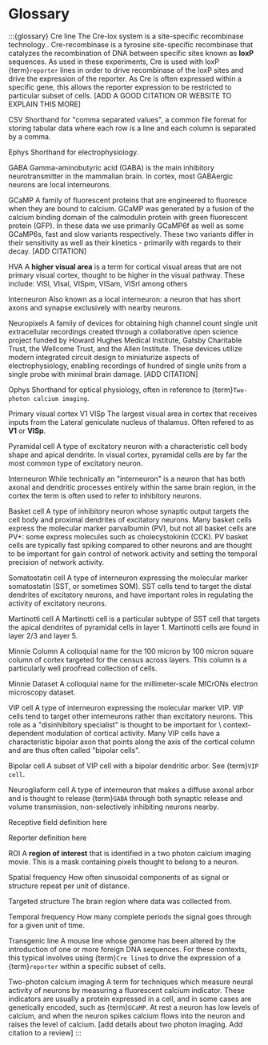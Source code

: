 # Glossary

:::{glossary}
Cre line
  The Cre-lox system is a site-specific recombinase technology.. Cre-recombinase
  is a tyrosine site-specific recombinase that catalyzes the recombination of
  DNA between specific sites known as <b>loxP</b> sequences. As used in these
  experiments, Cre is used with loxP {term}`reporter` lines in order to drive
  recombinase of the loxP sites and drive the expression of the reporter. As Cre
  is often expressed within a specific gene, this allows the reporter expression
  to be restricted to particular subset of cells. [ADD A GOOD CITATION OR
  WEBSITE TO EXPLAIN THIS MORE]

CSV
  Shorthand for "comma separated values", a common file format for storing
  tabular data where each row is a line and each column is separated by a comma.

Ephys
  Shorthand for electrophysiology.

GABA
  Gamma-aminobutyric acid (GABA) is the main inhibitory neurotransmitter in the
  mammalian brain. In cortex, most GABAergic neurons are local interneurons.

GCaMP
  A family of fluorescent proteins that are engineered to fluoresce when they
  are bound to calcium. GCaMP was generated by a fusion of the calcium binding
  domain of the calmodulin protein with green fluorescent protein (GFP). In
  these data we use primarily GCaMP6f as well as some GCaMP6s, fast and slow
  variants respectively. These two variants differ in their sensitivity as well
  as their kinetics - primarily with regards to their decay. [ADD CITATION]

HVA
  A <b>higher visual area</b> is a term for cortical visual areas that are not
  primary visual cortex, thought to be higher in the visual pathway. These
  include: VISl, VIsal, VISpm, VISam, VISrl among others

Interneuron
  Also known as a local interneuron: a neuron that has short axons and synapse
  exclusively with nearby neurons.

Neuropixels
  A family of devices for obtaining high channel count single unit extracellular
  recordings created through a collaborative open science project funded by
  Howard Hughes Medical Institute, Gatsby Charitable Trust, the Wellcome Trust,
  and the Allen Institute. These devices utilize modern integrated circuit
  design to miniaturize aspects of electrophysiology, enabling recordings of
  hundred of single units from a single probe with minimal brain damage. [ADD
  CITATION]

Ophys
  Shorthand for optical physiology, often in reference to {term}`Two-photon calcium imaging`.


Primary visual cortex
V1
VISp
  The largest visual area in cortex that receives inputs from the Lateral
  geniculate nucleus of thalamus. Often refered to as <b>V1</b> or <b>VISp</b>.

Pyramidal cell
  A type of excitatory neuron with a characteristic cell body shape and apical
  dendrite. In visual cortex, pyramidal cells are by far the most common type of
  excitatory neuron.

Interneuron
  While technically an "interneuron" is a neuron that has both axonal and
  dendritic processes entirely within the same brain region, in the cortex the
  term is often used to refer to inhibitory neurons.

Basket cell
  A type of inhibitory neuron whose synaptic output targets the cell body and
  proximal dendrites of excitatory neurons. Many basket cells express the
  molecular marker parvalbumin (PV), but not all basket cells are PV+: some
  express molecules such as cholecystokinin (CCK). PV basket cells are typically
  fast spiking compared to other neurons and are thought to be important for
  gain control of network activity and setting the temporal precision of network
  activity.

Somatostatin cell
  A type of interneuron expressing the molecular marker somatostatin (SST, or
  sometimes SOM). SST cells tend to target the distal dendrites of excitatory
  neurons, and have important roles in regulating the activity of excitatory
  neurons.

Martinotti cell
  A Martinotti cell is a particular subtype of SST cell that targets the apical
  dendrites of pyramidal cells in layer 1. Martinotti cells are found in layer
  2/3 and layer 5.

Minnie Column
  A colloquial name for the 100 micron by 100 micron square column of cortex
  targeted for the census across layers. This column is a particularly well
  proofread collection of cells.

Minnie Dataset
  A colloquial name for the millimeter-scale MICrONs electron microscopy dataset.

VIP cell
  A type of interneuron expressing the molecular marker VIP. VIP cells tend to
  target other interneurons rather than excitatory neurons. This role as a
  "disinhibitory specialist" is thought to be important for \ context-dependent
  modulation of cortical activity. Many VIP cells have a characteristic bipolar
  axon that points along the axis of the cortical column and are thus often
  called "bipolar cells".

Bipolar cell
  A subset of VIP cell with a bipolar dendritic arbor. See {term}`VIP cell`.

Neurogliaform cell
  A type of interneuron that makes a diffuse axonal arbor and is thought to release {term}`GABA` through both synaptic release and volume transmission, non-selectively inhibiting neurons nearby.

Receptive field
  definition here

Reporter
  definition here

ROI
  A <b>region of interest</b> that is identified in a two photon calcium imaging movie. This is a mask containing pixels thought to belong to a neuron.

Spatial frequency
  How often sinusoidal components of as signal or structure repeat per unit of distance.

Targeted structure
  The brain region where data was collected from.

Temporal frequency
  How many complete periods the signal goes through for a given unit of time.

Transgenic line
  A mouse line whose genome has been altered by the introduction of one or more
  foreign DNA sequences. For these contexts, this typical involves using
  {term}`Cre line`s to drive the expression of a {term}`reporter` within a
  specific subset of cells.

Two-photon calcium imaging
  A term for techniques which measure neural activity of neurons by measuring a
  fluorescent calcium indicator. These indicators are usually a protein expressed
  in a cell, and in some cases are genetically encoded, such as {term}`GCaMP`. At
  rest a neuron has low levels of calcium, and when the neuron spikes calcium
  flows into the neuron and raises the level of calcium. [add details about two
  photon imaging. Add citation to a review]
:::

